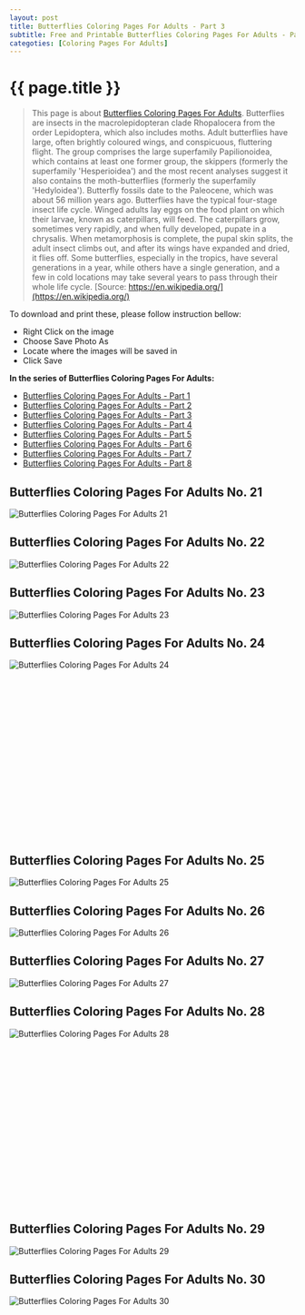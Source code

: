 ```yaml
---
layout: post
title: Butterflies Coloring Pages For Adults - Part 3
subtitle: Free and Printable Butterflies Coloring Pages For Adults - Part 3
categoties: [Coloring Pages For Adults]
---
```

{{ page.title }}
================
> This page is about [Butterflies Coloring Pages For Adults](https://freecoloringpages.github.io/). Butterflies are insects in the macrolepidopteran clade Rhopalocera from the order Lepidoptera, which also includes moths. Adult butterflies have large, often brightly coloured wings, and conspicuous, fluttering flight. The group comprises the large superfamily Papilionoidea, which contains at least one former group, the skippers (formerly the superfamily 'Hesperioidea') and the most recent analyses suggest it also contains the moth-butterflies (formerly the superfamily 'Hedyloidea'). Butterfly fossils date to the Paleocene, which was about 56 million years ago. Butterflies have the typical four-stage insect life cycle. Winged adults lay eggs on the food plant on which their larvae, known as caterpillars, will feed. The caterpillars grow, sometimes very rapidly, and when fully developed, pupate in a chrysalis. When metamorphosis is complete, the pupal skin splits, the adult insect climbs out, and after its wings have expanded and dried, it flies off. Some butterflies, especially in the tropics, have several generations in a year, while others have a single generation, and a few in cold locations may take several years to pass through their whole life cycle. [Source: https://en.wikipedia.org/](https://en.wikipedia.org/)

To download and print these, please follow instruction bellow:
* Right Click on the image 
* Choose Save Photo As 
* Locate where the images will be saved in 
* Click Save

**In the series of Butterflies Coloring Pages For Adults:**

* [Butterflies Coloring Pages For Adults - Part 1](https://freecoloringpages.github.io/2017/11/24/Butterflies-Coloring-Pages-For-Adults-part-1.html)
* [Butterflies Coloring Pages For Adults - Part 2](https://freecoloringpages.github.io/2017/11/24/Butterflies-Coloring-Pages-For-Adults-part-2.html)
* [Butterflies Coloring Pages For Adults - Part 3](https://freecoloringpages.github.io/2017/11/24/Butterflies-Coloring-Pages-For-Adults-part-3.html)
* [Butterflies Coloring Pages For Adults - Part 4](https://freecoloringpages.github.io/2017/11/24/Butterflies-Coloring-Pages-For-Adults-part-4.html)
* [Butterflies Coloring Pages For Adults - Part 5](https://freecoloringpages.github.io/2017/11/24/Butterflies-Coloring-Pages-For-Adults-part-5.html)
* [Butterflies Coloring Pages For Adults - Part 6](https://freecoloringpages.github.io/2017/11/24/Butterflies-Coloring-Pages-For-Adults-part-6.html)
* [Butterflies Coloring Pages For Adults - Part 7](https://freecoloringpages.github.io/2017/11/24/Butterflies-Coloring-Pages-For-Adults-part-7.html)
* [Butterflies Coloring Pages For Adults - Part 8](https://freecoloringpages.github.io/2017/11/24/Butterflies-Coloring-Pages-For-Adults-part-8.html)

## Butterflies Coloring Pages For Adults No. 21
![Butterflies Coloring Pages For Adults 21](https://freecoloringpages.github.io/img1/Butterflies-Coloring-Pages-For-Adults%20(21).jpg "Butterflies Coloring Pages For Adults 21")

## Butterflies Coloring Pages For Adults No. 22
![Butterflies Coloring Pages For Adults 22](https://freecoloringpages.github.io/img1/Butterflies-Coloring-Pages-For-Adults%20(22).jpg "Butterflies Coloring Pages For Adults 22")

## Butterflies Coloring Pages For Adults No. 23
![Butterflies Coloring Pages For Adults 23](https://freecoloringpages.github.io/img1/Butterflies-Coloring-Pages-For-Adults%20(23).jpg "Butterflies Coloring Pages For Adults 23")

## Butterflies Coloring Pages For Adults No. 24
![Butterflies Coloring Pages For Adults 24](https://freecoloringpages.github.io/img1/Butterflies-Coloring-Pages-For-Adults%20(24).jpg "Butterflies Coloring Pages For Adults 24")

<script async src="//pagead2.googlesyndication.com/pagead/js/adsbygoogle.js"></script><!-- Texxtonly --><ins class="adsbygoogle" style="display:inline-block;width:336px;height:280px" data-ad-client="ca-pub-6753140515841889" data-ad-slot="3207852233"></ins><script>(adsbygoogle = window.adsbygoogle || []).push({}); </script>

## Butterflies Coloring Pages For Adults No. 25
![Butterflies Coloring Pages For Adults 25](https://freecoloringpages.github.io/img1/Butterflies-Coloring-Pages-For-Adults%20(25).jpg "Butterflies Coloring Pages For Adults 25")

## Butterflies Coloring Pages For Adults No. 26
![Butterflies Coloring Pages For Adults 26](https://freecoloringpages.github.io/img1/Butterflies-Coloring-Pages-For-Adults%20(26).jpg "Butterflies Coloring Pages For Adults 26")

## Butterflies Coloring Pages For Adults No. 27
![Butterflies Coloring Pages For Adults 27](https://freecoloringpages.github.io/img1/Butterflies-Coloring-Pages-For-Adults%20(27).jpg "Butterflies Coloring Pages For Adults 27")

## Butterflies Coloring Pages For Adults No. 28
![Butterflies Coloring Pages For Adults 28](https://freecoloringpages.github.io/img1/Butterflies-Coloring-Pages-For-Adults%20(28).jpg "Butterflies Coloring Pages For Adults 28")

<script async src="//pagead2.googlesyndication.com/pagead/js/adsbygoogle.js"></script><!-- Texxtonly --><ins class="adsbygoogle" style="display:inline-block;width:336px;height:280px" data-ad-client="ca-pub-6753140515841889" data-ad-slot="3207852233"></ins><script>(adsbygoogle = window.adsbygoogle || []).push({}); </script>

## Butterflies Coloring Pages For Adults No. 29
![Butterflies Coloring Pages For Adults 29](https://freecoloringpages.github.io/img1/Butterflies-Coloring-Pages-For-Adults%20(29).jpg "Butterflies Coloring Pages For Adults 29")

## Butterflies Coloring Pages For Adults No. 30
![Butterflies Coloring Pages For Adults 30](https://freecoloringpages.github.io/img1/Butterflies-Coloring-Pages-For-Adults%20(30).jpg "Butterflies Coloring Pages For Adults 30")

